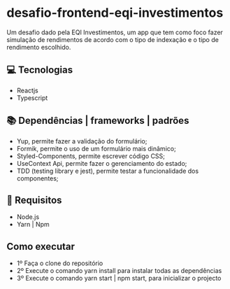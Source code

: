 # desafio-frontend-eqi-investimentos

Um desafio dado pela EQI Investimentos, um app que tem como foco fazer simulação de rendimentos de acordo com o tipo de indexação e o
tipo de rendimento escolhido.

## 💻 Tecnologias

- Reactjs
- Typescript

## 📚 Dependências | frameworks | padrões

- Yup, permite fazer a validação do formulário;
- Formik, permite o uso de um formulário mais dinâmico;
- Styled-Components, permite escrever código CSS;
- UseContext Api, permite fazer o gerenciamento do estado;
- TDD (testing library e jest), permite testar a funcionalidade dos componentes;

## 🚀 Requisitos

- Node.js
- Yarn | Npm

## Como executar

- 1º Faça o clone do repositório
- 2º Execute o comando yarn install para instalar todas as dependências
- 3º Execute o comando yarn start | npm start, para inicializar o projecto
